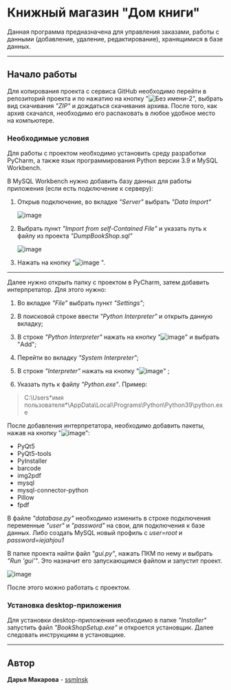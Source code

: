 # Книжный магазин "Дом книги"

Данная программа предназначена для управления заказами, работы с данными (добавление, удаление, редактирование), хранящимися в базе данных.

***
## Начало работы

Для копирования проекта с сервиса GitHub необходимо перейти в репозиторий проекта и по нажатию на кнопку "![Без имени-2](https://user-images.githubusercontent.com/70947811/223948449-d3e2378a-aa18-42b1-9a81-72443a45d62c.png)", выбрать вид скачивания *"ZIP"* и дождаться скачивания архива. После того, как архив скачался, необходимо его распаковать в любое удобное место на компьютере.

### Необходимые условия

Для работы с проектом необходимо установить среду разработки PyCharm, а также язык программирования Python версии 3.9 и MySQL Workbench. 

В MySQL Workbench нужно добавить базу данных для работы приложения (если есть подключение к серверу):
  1. Открыв подключение, во вкладке *"Server"* выбрать *"Data Import"*

      ![image](https://user-images.githubusercontent.com/70947811/217860981-4ad4319d-92e8-4fae-a67d-5fd5579961fd.png)

  3. Выбрать пункт *"Import from self-Contained File"* и указать путь к файлу из проекта *"DumpBookShop.sql"*

      ![image](https://user-images.githubusercontent.com/70947811/223868150-e9d1e2e5-9ca4-4838-9eda-05bfdc79572a.png)

  4. Нажать на кнопку "![image](https://user-images.githubusercontent.com/70947811/217873879-dfab5dda-e93d-4749-81cc-3a7e360512bc.png)
".

***

Далее нужно открыть папку с проектом в PyCharm, затем  добавить интерпретатор. Для этого нужно:
  
  1.	Во вкладке *"File"* выбрать пункт *"Settings"*;
  
  2.	В поисковой строке ввести *"Python Interpreter"* и открыть данную вкладку;
  
  3.	В строке *"Python Interpreter"* нажать на кнопку "![image](https://user-images.githubusercontent.com/70947811/217787251-dde89c77-978a-4c21-a763-05516fb33681.png)" и выбрать "Add";
  
  4.	Перейти во вкладку *"System Interpreter"*;
  
  5.	В строке *"Interpreter"* нажать на кнопку "![image](https://user-images.githubusercontent.com/70947811/217787194-5324d8a1-d0e2-4162-875f-34741faab80d.png)" ;
  
  6.	Указать путь к файлу *"Python.exe"*. Пример:
   
>C:\Users\*имя пользователя*\AppData\Local\Programs\Python\Python39\python.exe
  
  После добавления интерпретатора, необходимо добавить пакеты, нажав на кнопку "![image](https://user-images.githubusercontent.com/70947811/217788595-89b3f5d0-fa92-4f94-840c-9bd7de748085.png)":
  
  - PyQt5
  - PyQt5-tools
  - PyInstaller
  - barcode
  - img2pdf
  - mysql
  - mysql-connector-python
  - Pillow
  - fpdf

В файле *"database.py"* необходимо изменить в строке подключения переменные *"user"* и *"password"* на свои, для подключения к базе данных. Либо создать MySQL новый профиль с *user=root* и *password=iejahjou1*

В папке проекта найти файл *"gui.py"*, нажать ПКМ по нему и выбрать *"Run 'gui'"*. Это назначит его запускающимся файлом и запустит проект.

![image](https://user-images.githubusercontent.com/70947811/217841092-49d68263-e826-4abb-93e7-068ebbb9dbad.png)

После этого можно работать с проектом.

### Установка desktop-приложения

Для установки desktop-приложения необходимо в папке *"Installer"* запустить файл *"BookShopSetup.exe"* и откроется установщик. Далее следовать инструкциям в установщике.

***

## Автор

**Дарья Макарова** - [ssmlnsk](https://github.com/ssmlnsk)
